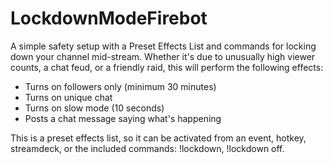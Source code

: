 # LockdownModeFirebot
A simple safety setup with a Preset Effects List and commands for locking down your channel mid-stream.
Whether it's due to unusually high viewer counts, a chat feud, or a friendly raid, this will perform the following effects: 
- Turns on followers only (minimum 30 minutes)
- Turns on unique chat
- Turns on slow mode (10 seconds)
- Posts a chat message saying what's happening

This is a preset effects list, so it can be activated from an event, hotkey, streamdeck, or the included commands: !lockdown, !lockdown off.
